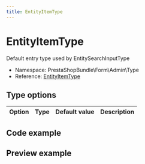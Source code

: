 ```yaml
---
title: EntityItemType
---
```


# EntityItemType

Default entry type used by EntitySearchInputType

- Namespace: PrestaShopBundle\Form\Admin\Type
- Reference: [EntityItemType](https://github.com/PrestaShop/PrestaShop/blob/8.0.x/src/PrestaShopBundle/Form/Admin/Type/EntityItemType.php)

## Type options

| Option       | Type   | Default value                     | Description                                                                               |
| :----------- | :----- | :-------------------------------- | :---------------------------------------------------------------------------------------- |

## Code example


## Preview example


